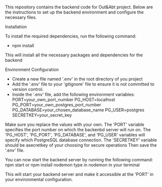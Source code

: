 This repository contains the backend code for Out&Abt project. Below are the instructions to set up the backend environment and configure the necessary files.

Installation

 To install the required dependencies, run the following command:
 - npm install

 This will install all the necessary packages and dependencies for the backend  

Environment Configuration

- Create a new file named '.env' in the root directory of you project
- Add the '.env' file to your 'gitignore' file to ensure it is not committed to version control.
- Inside the '.env' file, add the following environment variables:
       PORT=your_own_port_number
       PG_HOST=localhost
       PG_PORT=your_own_postgres_port_number
       PG_DATABASE=your_chosen_database_name
       PG_USER=postgres
       SECRETKEY=your_secret_key

Make sure you replace the values with your own. The 'PORT' variable specifies the port number on which the backenbd server will run on. The 'PG_HOST', 'PG_PORT', 'PG_DATABASE', and 'PG_USER' variables will specify which PostgreSQL database connection. The 'SECRETKEY' variable should be asecretkey of your choosing for secure operations
Then save the '.env' file.

You can now start the backend server by running the following command:
    npm start
    or npm install nodemon 
    type in nodemon in your terminal

This will start your backend server and make it accessible at the 'PORT' in your environmental configuration.
 
